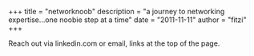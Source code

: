 +++
title = "networknoob"
description = "a journey to networking expertise…one noobie step at a time"
date = "2011-11-11"
author = "fitzi"
+++

Reach out via linkedin.com or email, links at the top of the page.
